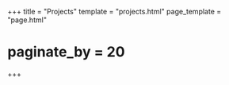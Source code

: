 +++
title = "Projects"
template = "projects.html"
page_template = "page.html"
# paginate_by = 20
+++
